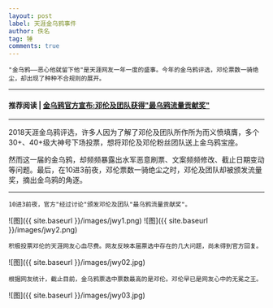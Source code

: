 ```yaml
---
layout: post
label: 天涯金乌鸦事件
author: 佚名
tag: 锤
comments: true
---
```


    "金乌鸦——恶心他就留下他"是天涯网友一年一度的盛事。今年的金乌鸦评选，邓伦票数一骑绝尘，却出现了种种不合规则的展开。

---
#### 推荐阅读 | [金乌鸦官方宣布:邓伦及团队获得"最乌鸦流量贡献奖"](http://bbs.tianya.cn/post-funinfo-7740773-1.shtml)
---
    
2018天涯金乌鸦评选，许多人因为了解了邓伦及团队所作所为而义愤填膺，多个30+、40+级大神号下场投票，想将邓伦及邓伦粉丝团队送上金乌鸦宝座。

然而这一届的金乌鸦，却频频暴露出水军恶意刷票、文案频频修改、截止日期变动等问题。最后，在10进3前夜，邓伦票数一骑绝尘之时，邓伦及团队却被颁发流量奖，摘出金乌鸦的角逐。

---
    
    10进3前夜，官方"经过讨论"颁发邓伦及团队"最乌鸦流量贡献奖"。
    
    
![图]({{ site.baseurl }}/images/jwy1.png)
![图]({{ site.baseurl }}/images/jwy2.png)

    积极投票邓伦的天涯网友心血尽费。网友反映本届票选中存在的几大问题，尚未得到官方回复。

![图]({{ site.baseurl }}/images/jwy02.jpg)
    
    根据网友统计，截止目前，金乌鸦票选中票数最高的是邓伦。邓伦早已是网友心中的无冕之王。

![图]({{ site.baseurl }}/images/jwy03.jpg)

